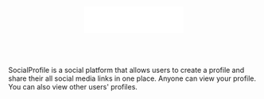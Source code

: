# <p align="center"><img src="./public/assets/Logo.png" alt="SocialProfile" width="200"/></p>

<br/>

SocialProfile is a social platform that allows users to create a profile and share their all social media links in one place. Anyone can view your profile. You can also view other users' profiles. 

<br/>